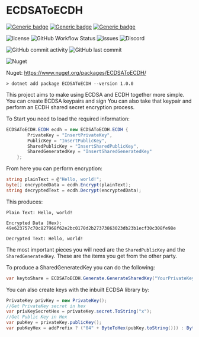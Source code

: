 # ECDSAToECDH

[![Generic badge](https://img.shields.io/badge/IDE-VS2022-blue.svg)](https://shields.io/)
[![Generic badge](https://img.shields.io/badge/C%23-10%2E0-blue.svg)](https://shields.io/)
[![Generic badge](https://img.shields.io/badge/%2ENet%20Core-6%2E0-blue.svg)](https://shields.io/)

![license](https://img.shields.io/github/license/ReserveBlockIO/ecdsatoecdh)
![GitHub Workflow Status](https://img.shields.io/github/actions/workflow/status/ReserveBlockIO/ecdsatoecdh/dotnet.yml)
![issues](https://img.shields.io/github/issues/ReserveBlockIO/ecdsatoecdh)
![Discord](https://img.shields.io/discord/917499597692211260?label=discord)

![GitHub commit activity](https://img.shields.io/github/commit-activity/m/ReserveBlockIO/ecdsatoecdh)
![GitHub last commit](https://img.shields.io/github/last-commit/ReserveBlockIO/ecdsatoecdh)

![Nuget](https://img.shields.io/nuget/dt/ECDSAToECDH)

Nuget: https://www.nuget.org/packages/ECDSAToECDH/

`> dotnet add package ECDSAToECDH --version 1.0.0`

This project aims to make using ECDSA and ECDH together more simple.
You can create ECDSA keypairs and sign
You can also take that keypair and perform an ECDH shared secret encryption process.

To Start you need to load the required information:

```csharp
ECDSAToECDH.ECDH ecdh = new ECDSAToECDH.ECDH {
		PrivateKey = "InsertPrivateKey",
		PublicKey = "InsertPublicKey",
		SharedPublicKey = "InsertSharedPublicKey",
		SharedGeneratedKey = "InsertSharedGeneratedKey"		
	};
 ```
From here you can perform encryption:

```csharp
string plainText = @"Hello, world!";
byte[] encryptedData = ecdh.Encrypt(plainText);
string decryptedText = ecdh.Decrypt(encryptedData);
```
This produces:
```
Plain Text: Hello, world!

Encrypted Data (Hex): 49e623757c70c827968f62e2bc0170d2b27373863023db23b1ecf30c308fe98e

Decrypted Text: Hello, world!
```

The most important pieces you will need are the `SharedPublicKey` and the `SharedGeneratedKey`. These are the items you get from the other party. 

To produce a SharedGeneratedKey you can do the following:

```csharp 
var keytoShare = ECDSAToECDH.Generate.GenerateSharedKey("YourPrivateKey", "YourPublicKey", "SecondPartiesPublicKey");`
```

You can also create keys with the inbuilt ECDSA library by:

```csharp
PrivateKey privKey = new PrivateKey();
//Get PrivateKey secret in hex
var privKeySecretHex = privateKey.secret.ToString("x");
//Get Public Key in Hex
var pubKey = privateKey.publicKey();
var pubKeyHex = addPrefix ? ("04" + ByteToHex(pubKey.toString())) : ByteToHex(pubKey.toString());
```
